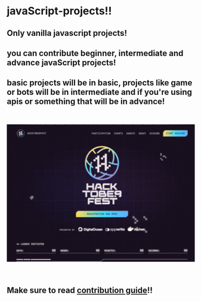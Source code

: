 # javaScript-projects!!


## Only vanilla javascript projects!

## you can contribute beginner, intermediate and advance javaScript projects!

## basic projects will be in basic, projects like game or bots will be in intermediate and if you're using apis or something that will be in advance!

<br>

![hacktoberfest image](./hacktoberfest.png)

<br>

## Make sure to read [contribution guide](./CONTRIBUTING.md)!!
